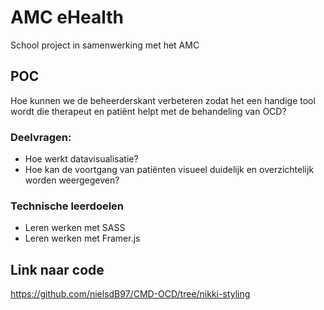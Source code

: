 # AMC eHealth 
School project in samenwerking met het AMC

## POC
Hoe kunnen we de beheerderskant verbeteren zodat het een handige tool wordt die therapeut en patiënt helpt met de behandeling van OCD?

### Deelvragen:
- Hoe werkt datavisualisatie?
- Hoe kan de voortgang van patiënten visueel duidelijk en overzichtelijk worden weergegeven?

### Technische leerdoelen
- Leren werken met SASS
- Leren werken met Framer.js


## Link naar code
https://github.com/nielsdB97/CMD-OCD/tree/nikki-styling
